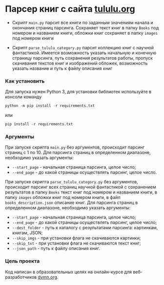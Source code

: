 # Парсер книг с сайта [tululu.org](https://tululu.org)

- Скрипт `main.py` парсит все книги по заданным значениям начала и окончания
  страниц парсинга. Сохраняет текст книг в папку `Books` под номером и названием книги,
  обложки книг сохраняет в папку `images` под номером книги
  

- Скрипт `parse_tululu_category.py` парсит коллекцию книг с научной фантастикой. 
  Имеется возможность указать начальную и конечную страницу парсинга, путь 
  сохранения результатов работы, пропуск скачивания текстов книг и изображений обложек,
  возможность указать название и путь к файлу описания книг

### Как установить

Для запуска нужен Python 3, для установки библиотек используйте в консоли 
команду 
~~~ python
python -m pip install -r requirements.txt
~~~ 
или 
~~~ python
pip install -r requirements.txt
~~~

### Аргументы

При запуске скрипта `main.py` без аргументов, происходит парсинг страниц с 1 по 10.
Для парсинга страниц в определенном диапазоне, необходимо указать аргументы:
- `--start_page` - начальная страница парсинга, целое число;
- `--end_page` - до какой страницы осуществлять парсинг, целое число.


При запуске скрипта `parse_tululu_category.py` без аргументов, происходит парсинг 
всех страниц научной фантастикой с сохранением результатов в папку `Books` текст книг 
под номером и названием книги, в папку `images` обложки книг под номером книги, 
в файл `books_description.json` описание книг.
Для парсинга страниц в определенном диапазоне, необходимо указать аргументы:
- `--start_page` - начальная страница парсинга, целое число;
- `--end_page` - до какой страницы осуществлять парсинг, целое число;
- `--dest_folder` - путь к каталогу с результатами парсинга: картинкам, книгам, JSON;
- `--skip_imgs` - при установки флага не скачиваются картинки;
- `--skip_txt` - при установки флага не скачиваются текст книг;
- `--json_path` - путь к файлу описания книг.

### Цель проекта

Код написан в образовательных целях на онлайн-курсе для веб-разработчиков [dvmn.org](https://dvmn.org/).